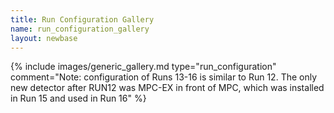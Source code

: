 ```yaml
---
title: Run Configuration Gallery
name: run_configuration_gallery
layout: newbase
---
```

{% include images/generic_gallery.md type="run_configuration" comment="Note: configuration of Runs 13-16 is similar to Run 12. The only new detector after RUN12 was MPC-EX in front of MPC, which was installed in Run 15 and used in Run 16" %}


